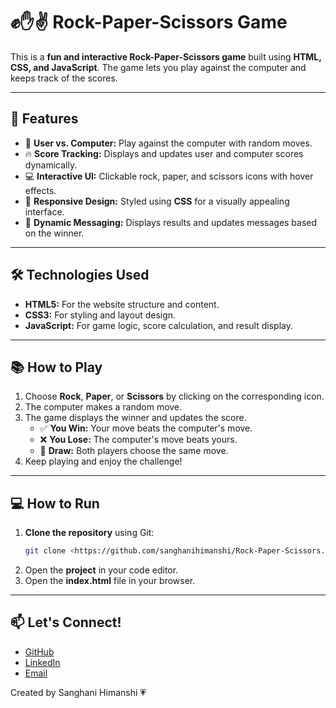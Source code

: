 # ✊✋✌️ Rock-Paper-Scissors Game

This is a **fun and interactive Rock-Paper-Scissors game** built using **HTML, CSS, and JavaScript**. The game lets you play against the computer and keeps track of the scores.

---

## 🚀 **Features**
- 🎯 **User vs. Computer:** Play against the computer with random moves.  
- 🔥 **Score Tracking:** Displays and updates user and computer scores dynamically.  
- 💻 **Interactive UI:** Clickable rock, paper, and scissors icons with hover effects.  
- 🎨 **Responsive Design:** Styled using **CSS** for a visually appealing interface.  
- 🎉 **Dynamic Messaging:** Displays results and updates messages based on the winner.

---

## 🛠️ **Technologies Used**
- **HTML5:** For the website structure and content.  
- **CSS3:** For styling and layout design.  
- **JavaScript:** For game logic, score calculation, and result display.

---

## 📚 **How to Play**
1. Choose **Rock**, **Paper**, or **Scissors** by clicking on the corresponding icon.  
2. The computer makes a random move.  
3. The game displays the winner and updates the score.  
   - ✅ **You Win:** Your move beats the computer's move.  
   - ❌ **You Lose:** The computer's move beats yours.  
   - 🔄 **Draw:** Both players choose the same move.  
4. Keep playing and enjoy the challenge!

---

## 💻 **How to Run**
1. **Clone the repository** using Git:  
   ```bash
   git clone <https://github.com/sanghanihimanshi/Rock-Paper-Scissors.git>
2. Open the **project** in your code editor.
3. Open the **index.html** file in your browser.

---
## 📫 Let's Connect! 
- [GitHub](https://github.com/sanghanihimanshi)
- [LinkedIn](https://www.linkedin.com/in/sanghani-himanshi-3b3832280/)
- [Email](sanghanihimanshi160@gmail.com)

Created by Sanghani Himanshi 💗
